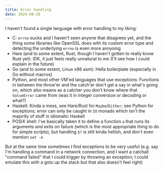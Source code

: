 ```yaml
---
title: Error handling
date: 2024-08-20
---
```


I haven't found a single language with error handling to my liking: 
 
* C: `errno` sucks and I haven't seen anyone that disagrees yet, and the thing 
  some libraries like OpenSSL does with its custom error type and detecting the 
  underlying `errno` is even more annyoing 
* Hare (and to some extent, Rust, though I haven't gotten to really know Rust 
  yet): IDK, it just feels really unnatural to me (I'll see how I could explain 
  in the future) 
* Go (and to some extent, Linux x86 asm): Hella boilerplate (especially in Go 
  without macros) 
* Python, and most other VM'ed languages that use exceptions: Functions in 
  between the throw'er and the catch'er don't get a say in what's going on, 
  which also means as a catcher you don't know where that `ValueError` came 
  from (was it in integer conversion or decoding or what?) 
* Haskell: Kinda a mess, see Hare/Rust for `Maybe`/`Either`; see Python for 
  exceptions; error can only be caught in `IO` monads which isn't the majority 
  of stuff in idiomatic Haskell 
* POSIX shell: I've basically taken it to define a function `a` that runs its 
  arguments and exits on failure (which is the most appropriate thing to do for 
  simple scripts), but handling `$?` is still kinda hellish, and don't even 
  mention `set -e` 
 
But at the same time sometimes I find exceptions to be very useful (e.g. say 
I'm handling a command in a network connection, and I want a catchall "command 
failed" that I could trigger by throwing an exception; I could emulate this 
with a goto up the stack but that also doesn't feel right) 
